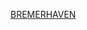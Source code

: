 [BREMERHAVEN](https://www.stepstone.de/stellenangebote--Qualitaetsingenieur-Batterietechnik-m-w-d-Lippstadt-HBPO-GmbH--8357804-inline.html?rltr=1_1_10_ldp_lrm_0_0_0_0_0_0"Verfahrensingineur")
